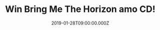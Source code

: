 ---
campaign-uuid: "c-063e5bbb-4a85-4579-b029-a5e0aa668afb"
type: "Competition"
category: "Music"
date: "2019-01-28T09:00:00.000Z"
end-date: "2019-03-01T04:59:00.000Z"
disable-form: false
is_promoted: false
has_entry_page: true
title: "Win Bring Me The Horizon amo CD!"
competition-description: "<p>Their sixth album, amo is finally here! the long awaited\
  \ new album from the Sheffield based rock band, Bring Me The Horizon! BMTH frontman\
  \ Oli Sykes says that \"amo is a love album that explores every aspect of that most\
  \ powerful emotion’’…. So, if you want to explore the most powerful emotion of this\
  \ incredible album as well we have great news for you! We are giving away BMTH brand\
  \ new album to one of our US members!</p>\n<p>Are you BTH biggest fan? Click below\
  \ for a chance to win!</p>\n"
hero-header: "Win Bring Me The Horizon amo CD!"
terms-confirmation: "https://aaa.nme.com/etc/bring-me-the-horizon-amo.pdf"
banner-img: "https://assets.expresslyapp.com/asset-a3143816-5eb6-436a-9cf8-09f052b5798d.jpg"
logo-left-href: "aaa.nme.com"
logo-left-image: "https://assets.expresslyapp.com/asset-3b2fb4a4-d3bb-4b80-a7bd-b1799f5d46a3.jpg"
logo-left-title: "NME AAA"
bg-image-hero: "https://assets.expresslyapp.com/asset-21dc4bcc-b692-49fc-94f4-c37411db4c59.jpg"
bg-image-first: "https://assets.expresslyapp.com/asset-f6267b18-e8c7-454d-a3b8-ff9d262d4f89.jpg"
section1-content: "<p>amo is Bring me The Horizon's sixth studio album, and the lead\
  \ single from this collection is the driving rock song MANTRA. The band spent time\
  \ writing and recording in Los Angeles, with members Oli Sykes and Jordan Fish handling\
  \ production. What has transpired is one of their most exhilarating, genre crossing\
  \ albums to date. While amo has some surprises, it very much sticks to the bands\
  \ successful fan pleasing formula of massive stadium bouncing rocks songs with huge\
  \ singalong choruses.</p>\n<p>Bring Me The Horizon have been on a rocket of a journey\
  \ over the last few years, selling over 4 Million albums globally to date, playing\
  \ sell out shows in over 40 countries.We have their brand new album in our hands\
  \ and we want it to give it you, think no more and enter below for a chance to win!</p>\n"
entry-title: "Win Bring Me The Horizon amo CD!"
entry-content: "<p>Enter the draw to win Bring Me The Horizon amo CD!\nby completing\
  \ the form below before 23:59 on 28th of February 2019.</p>\n"
has-winner: false
prize-description: "Bring Me The Horizon amo CD."
special-conditions: "Multiple entries are allowed up to one every day."
country-restrictions:
- "US"
---